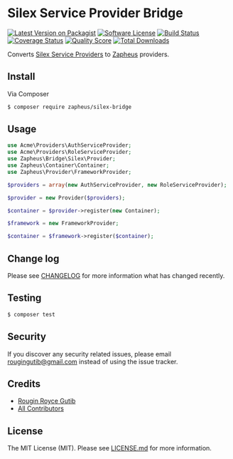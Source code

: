 # Silex Service Provider Bridge

[![Latest Version on Packagist][ico-version]][link-packagist]
[![Software License][ico-license]](LICENSE.md)
[![Build Status][ico-travis]][link-travis]
[![Coverage Status][ico-scrutinizer]][link-scrutinizer]
[![Quality Score][ico-code-quality]][link-code-quality]
[![Total Downloads][ico-downloads]][link-downloads]

Converts [Silex Service Providers](https://silex.symfony.com/doc/2.0/providers.html#service-providers) to [Zapheus](https://github.com/zapheus/zapheus) providers.

## Install

Via Composer

``` bash
$ composer require zapheus/silex-bridge
```

## Usage

``` php
use Acme\Providers\AuthServiceProvider;
use Acme\Providers\RoleServiceProvider;
use Zapheus\Bridge\Silex\Provider;
use Zapheus\Container\Container;
use Zapheus\Provider\FrameworkProvider;

$providers = array(new AuthServiceProvider, new RoleServiceProvider);

$provider = new Provider($providers);

$container = $provider->register(new Container);

$framework = new FrameworkProvider;

$container = $framework->register($container);
```

## Change log

Please see [CHANGELOG](CHANGELOG.md) for more information what has changed recently.

## Testing

``` bash
$ composer test
```

## Security

If you discover any security related issues, please email rougingutib@gmail.com instead of using the issue tracker.

## Credits

- [Rougin Royce Gutib][link-author]
- [All Contributors][link-contributors]

## License

The MIT License (MIT). Please see [LICENSE.md](LICENSE.md) for more information.

[ico-version]: https://img.shields.io/packagist/v/zapheus/silex-bridge.svg?style=flat-square
[ico-license]: https://img.shields.io/badge/license-MIT-brightgreen.svg?style=flat-square
[ico-travis]: https://img.shields.io/travis/zapheus/silex-bridge/master.svg?style=flat-square
[ico-scrutinizer]: https://img.shields.io/scrutinizer/coverage/g/zapheus/silex-bridge.svg?style=flat-square
[ico-code-quality]: https://img.shields.io/scrutinizer/g/zapheus/silex-bridge.svg?style=flat-square
[ico-downloads]: https://img.shields.io/packagist/dt/zapheus/silex-bridge.svg?style=flat-square

[link-packagist]: https://packagist.org/packages/zapheus/silex-bridge
[link-travis]: https://travis-ci.org/zapheus/silex-bridge
[link-scrutinizer]: https://scrutinizer-ci.com/g/zapheus/silex-bridge/code-structure
[link-code-quality]: https://scrutinizer-ci.com/g/zapheus/silex-bridge
[link-downloads]: https://packagist.org/packages/zapheus/silex-bridge
[link-author]: https://github.com/rougin
[link-contributors]: ../../contributors